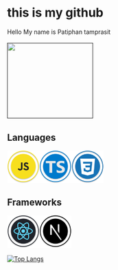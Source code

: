 # this is my github
Hello
My name is Patiphan tamprasit 
<br>
<br>
<a href="">
  <img src="https://c.tenor.com/bCfpwMjfAi0AAAAC/cat-typing.gif"  width="200" height="175">
</a>
<br>
## Languages
<img width="75px" src="https://github.com/Pedro-Murilo/icons-for-readme/blob/main/.github/js-icon.svg" alt="Javascript Icon" /><img width="75px" src="https://github.com/Pedro-Murilo/icons-for-readme/blob/main/.github/typescript-icon.svg" alt="Typescript Icon" /><img width="75px" src="https://github.com/Pedro-Murilo/icons-for-readme/blob/main/.github/css-icon.svg" alt="CSS Icon" />
## Frameworks
<img width="75px" src="https://github.com/Pedro-Murilo/icons-for-readme/blob/main/.github/react-icon.svg" alt="ReactJS Icon" /><img width="75px" src="https://github.com/Pedro-Murilo/icons-for-readme/blob/main/.github/nextjs-icon.svg" alt="NextJS Icon" /> 

[![Top Langs](https://github-readme-stats.vercel.app/api/top-langs/?username=paan1&layout=compact)](https://github.com/paan1/github-readme-stats)




